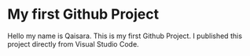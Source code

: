 # My first Github Project

Hello my name is Qaisara. This is my first Github Project. I published this project directly from Visual Studio Code.
